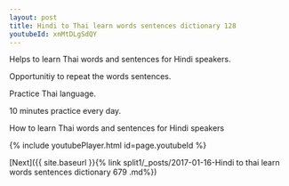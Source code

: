 ```yaml
---
layout: post
title: Hindi to Thai learn words sentences dictionary 128 
youtubeId: xnMtDLgSdQY
---
```

 
 
Helps to learn Thai words and sentences for Hindi speakers.

Opportunitiy to repeat the words sentences. 

Practice Thai language. 
 
10 minutes practice every day. 
 
How to learn Thai words and sentences for Hindi speakers 
 
{% include youtubePlayer.html id=page.youtubeId %}
 
 
[Next]({{ site.baseurl }}{% link  split1/_posts/2017-01-16-Hindi to thai learn words sentences dictionary 679 .md%})
 
